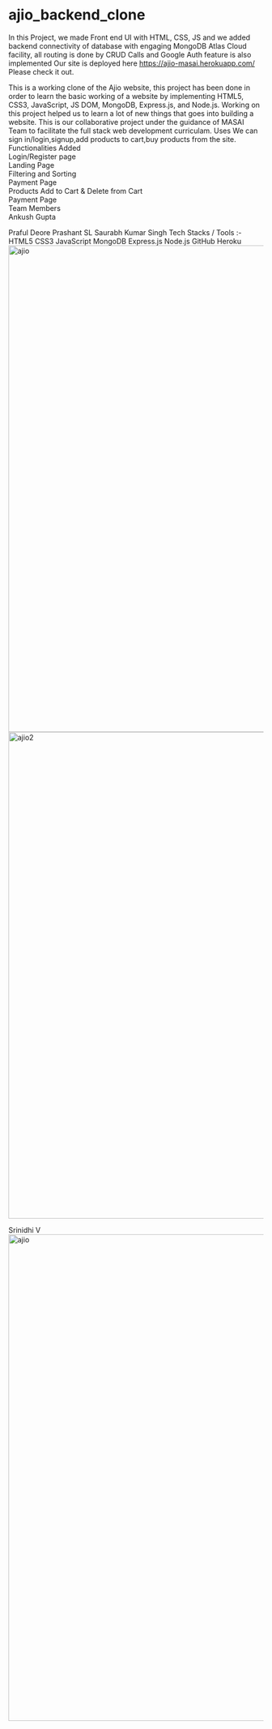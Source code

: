 # ajio_backend_clone
In this Project, we made Front end UI with HTML, CSS, JS and we added backend connectivity of database with engaging MongoDB Atlas Cloud facility, all routing is done by CRUD Calls and Google Auth feature is also implemented
Our site is deployed here https://ajio-masai.herokuapp.com/ Please check it out.

This is a working clone of the Ajio website, this project has been done in order to learn the basic working of a website by implementing HTML5, CSS3, JavaScript, JS DOM, MongoDB, Express.js, and Node.js. Working on this project helped us to learn a lot of new things that goes into building a website. This is our collaborative project under the guidance of MASAI Team to facilitate the full stack web development curriculam.
Uses
We can sign in/login,signup,add products to cart,buy products from the site.
<br>
Functionalities Added
<br>
Login/Register page
<br>
Landing Page
<br>
Filtering and Sorting
<br>
Payment Page
<br>
Products Add to Cart & Delete from Cart
<br>
Payment Page
<br>
Team Members
<br>
Ankush Gupta

Praful Deore
Prashant SL
Saurabh Kumar Singh
Tech Stacks / Tools :-<br>
HTML5
CSS3
JavaScript
MongoDB
Express.js
Node.js
GitHub
Heroku
<img width="960" alt="ajio" src="https://user-images.githubusercontent.com/74128940/160057152-17266bf5-2f87-472b-b092-f2232566aab2.png">
<img width="960" alt="ajio2" src="https://user-images.githubusercontent.com/74128940/160057173-41034889-c13f-42f2-98f0-c62bcfdb8616.png">

Srinidhi V<img width="960" alt="ajio" src="https://user-images.githubusercontent.com/74128940/193581576-61b6ce0e-06e8-4978-9210-ae4e4b71c0f7.png">

